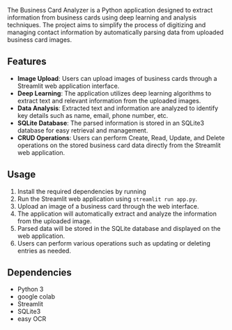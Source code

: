 The Business Card Analyzer is a Python application designed to extract information from business cards using deep learning and analysis techniques. The project aims to simplify the process of digitizing and managing contact information by automatically parsing data from uploaded business card images.

## Features

- **Image Upload**: Users can upload images of business cards through a Streamlit web application interface.
- **Deep Learning**: The application utilizes deep learning algorithms to extract text and relevant information from the uploaded images.
- **Data Analysis**: Extracted text and information are analyzed to identify key details such as name, email, phone number, etc.
- **SQLite Database**: The parsed information is stored in an SQLite3 database for easy retrieval and management.
- **CRUD Operations**: Users can perform Create, Read, Update, and Delete operations on the stored business card data directly from the Streamlit web application.

## Usage

1. Install the required dependencies by running 
2. Run the Streamlit web application using `streamlit run app.py`.
3. Upload an image of a business card through the web interface.
4. The application will automatically extract and analyze the information from the uploaded image.
5. Parsed data will be stored in the SQLite database and displayed on the web application.
6. Users can perform various operations such as updating or deleting entries as needed.

## Dependencies

- Python 3
- google colab
- Streamlit
- SQLite3
- easy OCR
